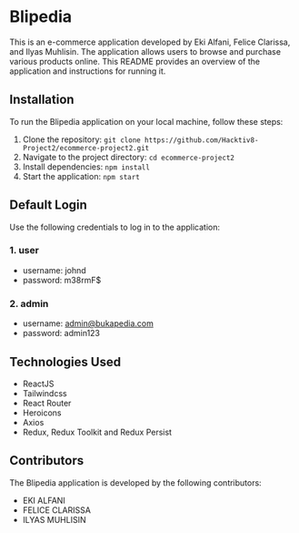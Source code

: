 # Blipedia

This is an e-commerce application developed by Eki Alfani, Felice Clarissa, and Ilyas Muhlisin. The application allows users to browse and purchase various products online. This README provides an overview of the application and instructions for running it.

## Installation
To run the Blipedia application on your local machine, follow these steps:
1. Clone the repository: `git clone https://github.com/Hacktiv8-Project2/ecommerce-project2.git`
2. Navigate to the project directory: `cd ecommerce-project2`
3. Install dependencies: `npm install`
4. Start the application: `npm start`

## Default Login
Use the following credentials to log in to the application:

### 1. user
- username: johnd
- password: m38rmF$

### 2. admin
- username: admin@bukapedia.com
- password: admin123

## Technologies Used
- ReactJS
- Tailwindcss
- React Router
- Heroicons
- Axios
- Redux, Redux Toolkit and Redux Persist

## Contributors
The Blipedia application is developed by the following contributors:

- EKI ALFANI
- FELICE CLARISSA
- ILYAS MUHLISIN
